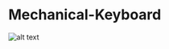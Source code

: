 # Mechanical-Keyboard

![alt text](https://github.com/LumbermanOne/Mechanical-Keyboard/blob/main/IMAGES/60_FN_FULL.png)

